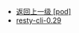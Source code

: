 - [返回上一级 [pod]](page/服务部署/Nginx/模板/nginx-1.24.0/Openresty/openresty-1.21.4.3-win64/pod/)
- [resty-cli-0.29](page/服务部署/Nginx/模板/nginx-1.24.0/Openresty/openresty-1.21.4.3-win64/pod/resty-cli-0.29/)
